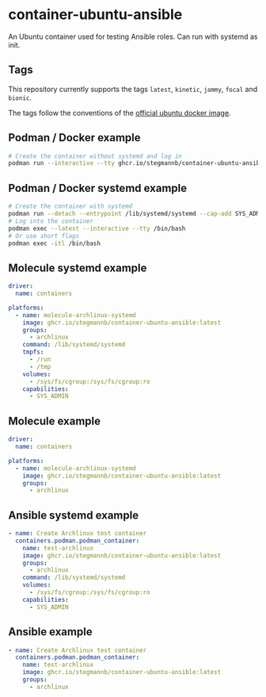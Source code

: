 # container-ubuntu-ansible

An Ubuntu container used for testing Ansible roles.
Can run with systemd as init.

## Tags

This repository currently supports the tags `latest`, `kinetic`, `jammy`, `focal` and `bionic`.

The tags follow the conventions of the [official ubuntu docker image](https://hub.docker.com/_/ubuntu).

## Podman / Docker example

```bash
# Create the container without systemd and log in
podman run --interactive --tty ghcr.io/stegmannb/container-ubuntu-ansible:latest
```

## Podman / Docker systemd example

```bash
# Create the container with systemd
podman run --detach --entrypoint /lib/systemd/systemd --cap-add SYS_ADMIN --volume /sys/fs/cgroup:/sys/fs/cgroup:ro --systemd=true ghcr.io/stegmannb/container-ubuntu-ansible:latest
# Log into the container
podman exec --latest --interactive --tty /bin/bash
# Or use short flags
podman exec -itl /bin/bash
```

## Molecule systemd example

```yaml
driver:
  name: containers

platforms:
  - name: molecule-archlinux-systemd
    image: ghcr.io/stegmannb/container-ubuntu-ansible:latest
    groups:
      - archlinux
    command: /lib/systemd/systemd
    tmpfs:
      - /run
      - /tmp
    volumes:
      - /sys/fs/cgroup:/sys/fs/cgroup:ro
    capabilities:
      - SYS_ADMIN
```

## Molecule example

```yaml
driver:
  name: containers

platforms:
  - name: molecule-archlinux-systemd
    image: ghcr.io/stegmannb/container-ubuntu-ansible:latest
    groups:
      - archlinux
```

## Ansible systemd example

```yaml
- name: Create Archlinux test container
  containers.podman.podman_container:
    name: test-archlinux
    image: ghcr.io/stegmannb/container-ubuntu-ansible:latest
    groups:
      - archlinux
    command: /lib/systemd/systemd
    volumes:
      - /sys/fs/cgroup:/sys/fs/cgroup:ro
    capabilities:
      - SYS_ADMIN
```

## Ansible example

```yaml
- name: Create Archlinux test container
  containers.podman.podman_container:
    name: test-archlinux
    image: ghcr.io/stegmannb/container-ubuntu-ansible:latest
    groups:
      - archlinux
```
